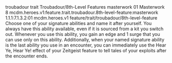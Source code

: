 <ability>
  <metadata>
    <class>troubadour</class>
    <feature_type>trait</feature_type>
    <file_dpath>Troubadour/8th-Level Features</file_dpath>
    <item_id>masterwork</item_id>
    <item_index>01</item_index>
    <item_name>Masterwork</item_name>
    <level>8</level>
    <scc>mcdm.heroes.v1:feature.trait.troubadour.8th-level-feature:masterwork</scc>
    <scdc>1.1.1:7.1.3.2:01</scdc>
    <source>mcdm.heroes.v1</source>
    <type>feature/trait/troubadour/8th-level-feature</type>
  </metadata>
  <effects>
    <effect type="mundane">Choose one of your signature abilities and name it after yourself. You always have this ability available, even if it is sourced from a kit you switch out. Whenever you use this ability, you gain an edge and 1 surge that you can use only on this ability.
Additionally, when your named signature ability is the last ability you use in an encounter, you can immediately use the Hear Ye, Hear Ye! effect of your Zeitgeist feature to tell tales of your exploits after the encounter ends.</effect>
  </effects>
</ability>
